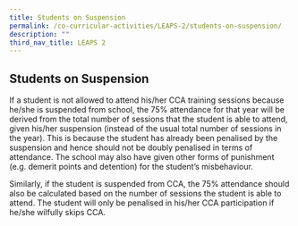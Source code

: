 ```yaml
---
title: Students on Suspension
permalink: /co-curricular-activities/LEAPS-2/students-on-suspension/
description: ""
third_nav_title: LEAPS 2
---
```



## Students on Suspension 

If a student is not allowed to attend his/her CCA training sessions because he/she is suspended from school, the 75% attendance for that year will be derived from the total number of sessions that the student is able to attend, given his/her suspension (instead of the usual total number of sessions in the year). This is because the student has already been penalised by the suspension and hence should not be doubly penalised in terms of attendance. The school may also have given other forms of punishment (e.g. demerit points and detention) for the student’s misbehaviour. 

  

Similarly, if the student is suspended from CCA, the 75% attendance should also be calculated based on the number of sessions the student is able to attend. The student will only be penalised in his/her CCA participation if he/she wilfully skips CCA.
